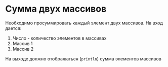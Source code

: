 # Сумма двух массивов

Необходимо просуммировать каждый элемент двух массивов. На вход дается:

1. Число - количество элементов в массивах
2. Массив 1
3. Массив 2

На выходе должно отображаться (`println`) сумма элементов массивов
